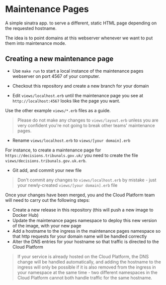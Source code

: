 # Maintenance Pages

A simple sinatra app. to serve a different, static HTML page depending on the requested hostname.

The idea is to point domains at this webserver whenever we want to put them into maintenance mode.

## Creating a new maintenance page

* Use `make run` to start a local instance of the maintenance pages webserver on port 4567 of your computer.

* Checkout this repository and create a new branch for your domain

* Edit `views/localhost.erb` until the maintenance page you see at `http://localhost:4567` looks like the page you want.

Use the other example `views/*.erb` files as a guide.

> Please do not make any changes to `views/layout.erb` unless you are very confident you're not going to break other teams' maintenance pages.

* Rename `views/localhost.erb` to `views/[your domain].erb`

For instance, to create a maintenance page for `https://decisions.tribunals.gov.uk/` you need to create the file `views/decisions.tribunals.gov.uk.erb`.

* Git add, and commit your new file

> Don't commit any changes to `views/localhost.erb` by mistake - just your newly-created `views/[your domain].erb` file

Once your changes have been merged, you and the Cloud Platform team will need to carry out the following steps:

* Create a new release in this repository (this will push a new image to Docker Hub)
* Update the maintenance pages namespace to deploy this new version of the image, with your new page
* Add a hostname to the ingress in the maintenance pages namespace so that http requests for your domain name will be handled correctly
* Alter the DNS entries for your hostname so that traffic is directed to the Cloud Platform

> If your service is already hosted on the Cloud Platform, the DNS change will be handled automatically, and adding the hostname to the ingress will only be possible if it is also removed from the ingress in your namespace at the same time - two different namespaces in the Cloud Platform cannot both handle traffic for the same hostname.
